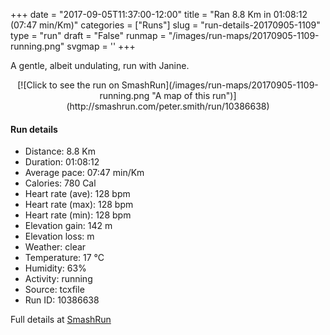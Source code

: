 +++
date = "2017-09-05T11:37:00-12:00"
title = "Ran 8.8 Km in 01:08:12 (07:47 min/Km)"
categories = ["Runs"]
slug = "run-details-20170905-1109"
type = "run"
draft = "False"
runmap = "/images/run-maps/20170905-1109-running.png"
svgmap = '<polyline points="84 4, 85 6, 79 10, 62 30, 58 30, 50 27, 44 35, 35 33, 30 40, 27 53, 22 66, 20 67, 19 70, 20 71, 19 71, 18 76, 15 84, 36 89, 37 94, 39 97, 53 100, 51 97, 51 88, 52 81, 54 79, 54 71, 48 64, 48 62, 50 56, 54 52, 49 46, 49 43, 53 35, 53 34, 53 32, 54 32, 60 22, 62 19, 66 16, 67 14, 71 12, 81 1, 84 0, 85 2, 85 2">'
+++

A gentle, albeit undulating, run with Janine. 

<!--more-->

<center>
[![Click to see the run on SmashRun](/images/run-maps/20170905-1109-running.png "A map of this run")](http://smashrun.com/peter.smith/run/10386638)
</center>

#### Run details

* Distance: 8.8 Km
* Duration: 01:08:12
* Average pace: 07:47 min/Km
* Calories: 780 Cal
* Heart rate (ave): 128 bpm
* Heart rate (max): 128 bpm
* Heart rate (min): 128 bpm
* Elevation gain: 142 m
* Elevation loss:  m
* Weather: clear
* Temperature: 17 &deg;C
* Humidity: 63%
* Activity: running
* Source: tcxfile
* Run ID: 10386638

Full details at [SmashRun](http://smashrun.com/peter.smith/run/10386638)